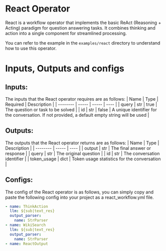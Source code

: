 # React Operator
React is a workflow operator that implements the basic ReAct (Reasoning + Acting) paradigm for question answering tasks. It combines thinking and action into a single component for streamlined processing.

You can refer to the example in the `examples/react` directory to understand how to use this operator.

# Inputs, Outputs and configs

## Inputs:
The inputs that the React operator requires are as follows:
| Name     | Type | Required | Description |
| -------- | ----- | ----- | ---- |
| query | str | true | The question or task to be solved |
| id | str | false | A unique identifier for the conversation. If not provided, a default empty string will be used |

## Outputs:
The outputs that the React operator returns are as follows:
| Name     | Type | Description |
| -------- | ----- | ---- |
| output | str | The final answer or response |
| query | str | The original question |
| id | str | The conversation identifier |
| token_usage | dict | Token usage statistics for the conversation |

## Configs:
The config of the React operator is as follows, you can simply copy and paste the following config into your project as a react_workflow.yml file.
```yml
- name: ThinkAction
  llm: ${sub|text_res}
  output_parser: 
    name: StrParser
- name: WikiSearch
  llm: ${sub|text_res}
  output_parser: 
    name: StrParser
- name: ReactOutput
```

